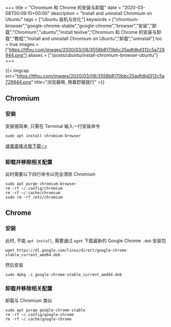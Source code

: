 +++
title = "Chromium 和 Chrome 的安装与卸载"
date = "2020-03-08T00:09:10+00:00"
description = "Install and uninstall Chromium on Ubuntu"
tags = ["Ubuntu 装机与优化"]
keywords = ["chromium-browser","google-chrome-stable","google-chrome","browser","安装","卸载","Chromium","ubuntu","install texlive","Chromium 和 Chrome 的安装与卸载","教程","Install and uninstall Chromium on Ubuntu","卸载","uninstall"]
toc = true
images = ["https://ttfou.com/images/2020/03/08/3558b8170bbc25adfdbd312c5a729944.png"]
aliases = ["/posts/ubuntu/install-chromium-browser-ubuntu"]
+++

{{< imgcap src="https://ttfou.com/images/2020/03/08/3558b8170bbc25adfdbd312c5a729944.png" title="浏览器嘛, 用着舒服就行" >}}

## Chromium
### 安装

安装很简单, 只需在 Terminal 输入一行安装命令

```shell
sudo apt install chromium-browser
```

<p>
<a href="apt:chromium-browser" target="blank">
    <span>或者直接点我下载👈</span>
</a>
</p>

### 卸载并移除相关配置

此时需要以下四行命令以完全清除 Chromium

```shell
sudo apt purge chromium-browser
rm -rf ~/.config/chromium
rm -rf ~/.cache/chromium
sudo rm -rf /etc/chromium
```

## Chrome

### 安装

此时, 不能 `apt install`, 需要通过 `wget` 下载最新的 Google Chrome `.deb` 安装包

```shell
wget https://dl.google.com/linux/direct/google-chrome-stable_current_amd64.deb
```

然后安装

```shell
sudo dpkg -i google-chrome-stable_current_amd64.deb
```

### 卸载并移除相关配置

卸载与 Chromium 类似

```shell
sudo apt purge google-chrome-stable
rm -rf ~/.config/google-chrome
rm -rf ~/.cache/google-chrome
```
